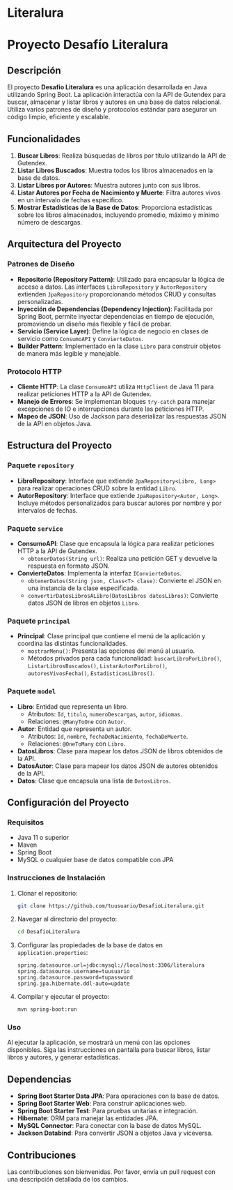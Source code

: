 # Literalura
# Proyecto Desafío Literalura

## Descripción

El proyecto **Desafío Literalura** es una aplicación desarrollada en Java utilizando Spring Boot. La aplicación interactúa con la API de Gutendex para buscar, almacenar y listar libros y autores en una base de datos relacional. Utiliza varios patrones de diseño y protocolos estándar para asegurar un código limpio, eficiente y escalable.

## Funcionalidades

1. **Buscar Libros**: Realiza búsquedas de libros por título utilizando la API de Gutendex.
2. **Listar Libros Buscados**: Muestra todos los libros almacenados en la base de datos.
3. **Listar Libros por Autores**: Muestra autores junto con sus libros.
4. **Listar Autores por Fecha de Nacimiento y Muerte**: Filtra autores vivos en un intervalo de fechas específico.
5. **Mostrar Estadísticas de la Base de Datos**: Proporciona estadísticas sobre los libros almacenados, incluyendo promedio, máximo y mínimo número de descargas.

## Arquitectura del Proyecto

### Patrones de Diseño

- **Repositorio (Repository Pattern)**: Utilizado para encapsular la lógica de acceso a datos. Las interfaces `LibroRepository` y `AutorRepository` extienden `JpaRepository` proporcionando métodos CRUD y consultas personalizadas.
- **Inyección de Dependencias (Dependency Injection)**: Facilitada por Spring Boot, permite inyectar dependencias en tiempo de ejecución, promoviendo un diseño más flexible y fácil de probar.
- **Servicio (Service Layer)**: Define la lógica de negocio en clases de servicio como `ConsumoAPI` y `ConvierteDatos`.
- **Builder Pattern**: Implementado en la clase `Libro` para construir objetos de manera más legible y manejable.

### Protocolo HTTP

- **Cliente HTTP**: La clase `ConsumoAPI` utiliza `HttpClient` de Java 11 para realizar peticiones HTTP a la API de Gutendex.
- **Manejo de Errores**: Se implementan bloques `try-catch` para manejar excepciones de IO e interrupciones durante las peticiones HTTP.
- **Mapeo de JSON**: Uso de Jackson para deserializar las respuestas JSON de la API en objetos Java.

## Estructura del Proyecto

### Paquete `repository`

- **LibroRepository**: Interface que extiende `JpaRepository<Libro, Long>` para realizar operaciones CRUD sobre la entidad `Libro`.
- **AutorRepository**: Interface que extiende `JpaRepository<Autor, Long>`. Incluye métodos personalizados para buscar autores por nombre y por intervalos de fechas.

### Paquete `service`

- **ConsumoAPI**: Clase que encapsula la lógica para realizar peticiones HTTP a la API de Gutendex.
    - `obtenerDatos(String url)`: Realiza una petición GET y devuelve la respuesta en formato JSON.
- **ConvierteDatos**: Implementa la interfaz `IConvierteDatos`.
    - `obtenerDatos(String json, Class<T> clase)`: Convierte el JSON en una instancia de la clase especificada.
    - `convertirDatosLibrosALibro(DatosLibros datosLibros)`: Convierte datos JSON de libros en objetos `Libro`.

### Paquete `principal`

- **Principal**: Clase principal que contiene el menú de la aplicación y coordina las distintas funcionalidades.
    - `mostrarMenu()`: Presenta las opciones del menú al usuario.
    - Métodos privados para cada funcionalidad: `buscarLibroPorLibro()`, `ListarLibrosBuscados()`, `ListarAutorPorLibro()`, `autoresVivosFecha()`, `EstadisticasLibros()`.

### Paquete `model`

- **Libro**: Entidad que representa un libro.
    - Atributos: `Id`, `titulo`, `numeroDescargas`, `autor`, `idiomas`.
    - Relaciones: `@ManyToOne` con `Autor`.
- **Autor**: Entidad que representa un autor.
    - Atributos: `Id`, `nombre`, `fechaDeNacimiento`, `fechaDeMuerte`.
    - Relaciones: `@OneToMany` con `Libro`.
- **DatosLibros**: Clase para mapear los datos JSON de libros obtenidos de la API.
- **DatosAutor**: Clase para mapear los datos JSON de autores obtenidos de la API.
- **Datos**: Clase que encapsula una lista de `DatosLibros`.

## Configuración del Proyecto

### Requisitos

- Java 11 o superior
- Maven
- Spring Boot
- MySQL o cualquier base de datos compatible con JPA

### Instrucciones de Instalación

1. Clonar el repositorio:
    ```bash
    git clone https://github.com/tuusuario/DesafioLiteralura.git
    ```
2. Navegar al directorio del proyecto:
    ```bash
    cd DesafioLiteralura
    ```
3. Configurar las propiedades de la base de datos en `application.properties`:
    ```properties
    spring.datasource.url=jdbc:mysql://localhost:3306/literalura
    spring.datasource.username=tuusuario
    spring.datasource.password=tupassword
    spring.jpa.hibernate.ddl-auto=update
    ```
4. Compilar y ejecutar el proyecto:
    ```bash
    mvn spring-boot:run
    ```

### Uso

Al ejecutar la aplicación, se mostrará un menú con las opciones disponibles. Siga las instrucciones en pantalla para buscar libros, listar libros y autores, y generar estadísticas.

## Dependencias

- **Spring Boot Starter Data JPA**: Para operaciones con la base de datos.
- **Spring Boot Starter Web**: Para construir aplicaciones web.
- **Spring Boot Starter Test**: Para pruebas unitarias e integración.
- **Hibernate**: ORM para manejar las entidades JPA.
- **MySQL Connector**: Para conectar con la base de datos MySQL.
- **Jackson Databind**: Para convertir JSON a objetos Java y viceversa.

## Contribuciones

Las contribuciones son bienvenidas. Por favor, envía un pull request con una descripción detallada de los cambios.




